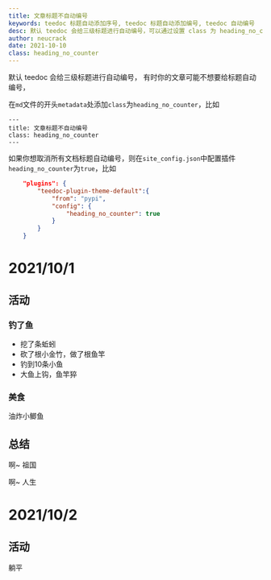 ```yaml
---
title: 文章标题不自动编号
keywords: teedoc 标题自动添加序号, teedoc 标题自动添加编号, teedoc 自动编号
desc: 默认 teedoc 会给三级标题进行自动编号，可以通过设置 class 为 heading_no_counter 来取消自动编号
author: neucrack
date: 2021-10-10
class: heading_no_counter
---
```



默认 teedoc 会给三级标题进行自动编号， 有时你的文章可能不想要给标题自动编号，

在`md`文件的开头`metadata`处添加`class`为`heading_no_counter`，比如
```
---
title: 文章标题不自动编号
class: heading_no_counter
---
```

如果你想取消所有文档标题自动编号，则在`site_config.json`中配置插件`heading_no_counter`为`true`，比如
```json
    "plugins": {
        "teedoc-plugin-theme-default":{
            "from": "pypi",
            "config": {
                "heading_no_counter": true
            }
        }
    }
```




# 2021/10/1

## 活动


### 钓了鱼

* 挖了条蚯蚓
* 砍了根小金竹，做了根鱼竿
* 钓到10条小鱼
* 大鱼上钩，鱼竿猝



### 美食

油炸小鲫鱼



## 总结

啊~ 祖国

啊~ 人生


# 2021/10/2

## 活动

躺平
 

